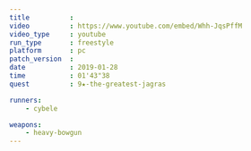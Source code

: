 ```yaml
---
title          :
video          : https://www.youtube.com/embed/Whh-JqsPffM
video_type     : youtube
run_type       : freestyle
platform       : pc
patch_version  :
date           : 2019-01-28
time           : 01'43"38
quest          : 9★-the-greatest-jagras

runners:
    - cybele

weapons:
    - heavy-bowgun
---
```

